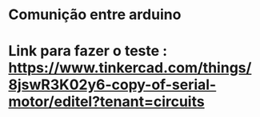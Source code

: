 # Comunição entre arduino 

# Link para fazer o teste : https://www.tinkercad.com/things/8jswR3K02y6-copy-of-serial-motor/editel?tenant=circuits
